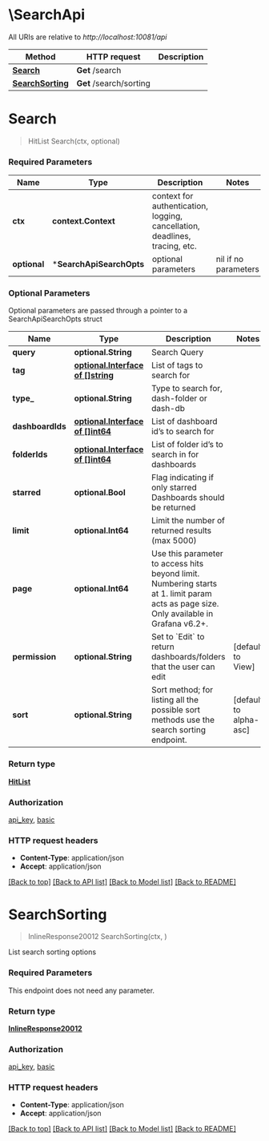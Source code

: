 # \SearchApi

All URIs are relative to *http://localhost:10081/api*

Method | HTTP request | Description
------------- | ------------- | -------------
[**Search**](SearchApi.md#Search) | **Get** /search | 
[**SearchSorting**](SearchApi.md#SearchSorting) | **Get** /search/sorting | 


# **Search**
> HitList Search(ctx, optional)


### Required Parameters

Name | Type | Description  | Notes
------------- | ------------- | ------------- | -------------
 **ctx** | **context.Context** | context for authentication, logging, cancellation, deadlines, tracing, etc.
 **optional** | ***SearchApiSearchOpts** | optional parameters | nil if no parameters

### Optional Parameters
Optional parameters are passed through a pointer to a SearchApiSearchOpts struct

Name | Type | Description  | Notes
------------- | ------------- | ------------- | -------------
 **query** | **optional.String**| Search Query | 
 **tag** | [**optional.Interface of []string**](string.md)| List of tags to search for | 
 **type_** | **optional.String**| Type to search for, dash-folder or dash-db | 
 **dashboardIds** | [**optional.Interface of []int64**](int64.md)| List of dashboard id’s to search for | 
 **folderIds** | [**optional.Interface of []int64**](int64.md)| List of folder id’s to search in for dashboards | 
 **starred** | **optional.Bool**| Flag indicating if only starred Dashboards should be returned | 
 **limit** | **optional.Int64**| Limit the number of returned results (max 5000) | 
 **page** | **optional.Int64**| Use this parameter to access hits beyond limit. Numbering starts at 1. limit param acts as page size. Only available in Grafana v6.2+. | 
 **permission** | **optional.String**| Set to &#x60;Edit&#x60; to return dashboards/folders that the user can edit | [default to View]
 **sort** | **optional.String**| Sort method; for listing all the possible sort methods use the search sorting endpoint. | [default to alpha-asc]

### Return type

[**HitList**](HitList.md)

### Authorization

[api_key](../README.md#api_key), [basic](../README.md#basic)

### HTTP request headers

 - **Content-Type**: application/json
 - **Accept**: application/json

[[Back to top]](#) [[Back to API list]](../README.md#documentation-for-api-endpoints) [[Back to Model list]](../README.md#documentation-for-models) [[Back to README]](../README.md)

# **SearchSorting**
> InlineResponse20012 SearchSorting(ctx, )


List search sorting options

### Required Parameters
This endpoint does not need any parameter.

### Return type

[**InlineResponse20012**](inline_response_200_12.md)

### Authorization

[api_key](../README.md#api_key), [basic](../README.md#basic)

### HTTP request headers

 - **Content-Type**: application/json
 - **Accept**: application/json

[[Back to top]](#) [[Back to API list]](../README.md#documentation-for-api-endpoints) [[Back to Model list]](../README.md#documentation-for-models) [[Back to README]](../README.md)

